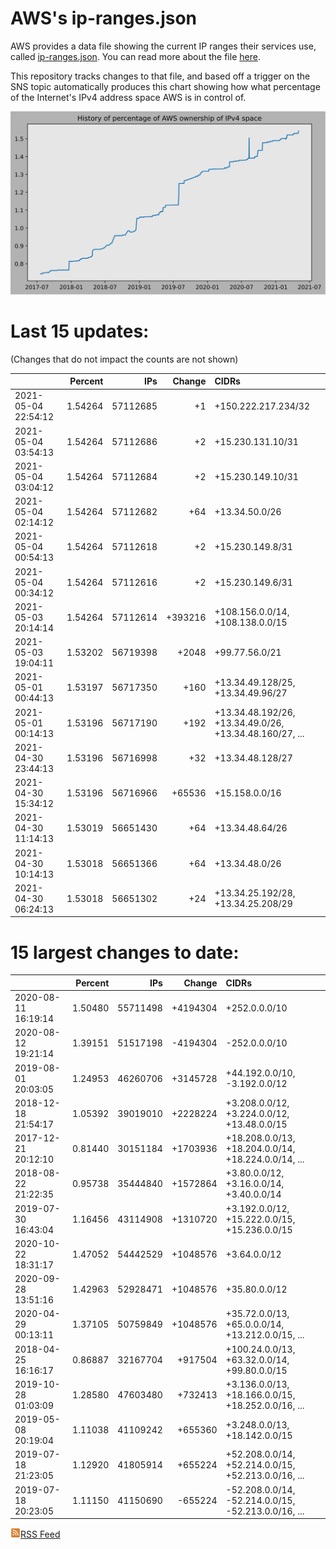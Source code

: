 # AWS's ip-ranges.json

AWS provides a data file showing the current IP ranges their
services use, called [ip-ranges.json](https://ip-ranges.amazonaws.com/ip-ranges.json).  You 
can read more about the file [here](https://docs.aws.amazon.com/general/latest/gr/aws-ip-ranges.html).

This repository tracks changes to that file, and based off a trigger on the SNS topic 
automatically produces this chart showing how what percentage of the Internet's IPv4 
address space AWS is in control of.

![History of AWS](history_count.svg)

# Last 15 updates:

(Changes that do not impact the counts are not shown)

| | Percent | IPs | Change | CIDRs |
| :--- | ---: | ---: | ---: | :--- |
| 2021-05-04 22:54:12 | 1.54264 | 57112685 | +1 | +150.222.217.234/32 |
| 2021-05-04 03:54:13 | 1.54264 | 57112686 | +2 | +15.230.131.10/31 |
| 2021-05-04 03:04:12 | 1.54264 | 57112684 | +2 | +15.230.149.10/31 |
| 2021-05-04 02:14:12 | 1.54264 | 57112682 | +64 | +13.34.50.0/26 |
| 2021-05-04 00:54:13 | 1.54264 | 57112618 | +2 | +15.230.149.8/31 |
| 2021-05-04 00:34:12 | 1.54264 | 57112616 | +2 | +15.230.149.6/31 |
| 2021-05-03 20:14:14 | 1.54264 | 57112614 | +393216 | +108.156.0.0/14, +108.138.0.0/15 |
| 2021-05-03 19:04:11 | 1.53202 | 56719398 | +2048 | +99.77.56.0/21 |
| 2021-05-01 00:44:13 | 1.53197 | 56717350 | +160 | +13.34.49.128/25, +13.34.49.96/27 |
| 2021-05-01 00:14:13 | 1.53196 | 56717190 | +192 | +13.34.48.192/26, +13.34.49.0/26, +13.34.48.160/27, ... |
| 2021-04-30 23:44:13 | 1.53196 | 56716998 | +32 | +13.34.48.128/27 |
| 2021-04-30 15:34:12 | 1.53196 | 56716966 | +65536 | +15.158.0.0/16 |
| 2021-04-30 11:14:13 | 1.53019 | 56651430 | +64 | +13.34.48.64/26 |
| 2021-04-30 10:14:13 | 1.53018 | 56651366 | +64 | +13.34.48.0/26 |
| 2021-04-30 06:24:13 | 1.53018 | 56651302 | +24 | +13.34.25.192/28, +13.34.25.208/29 |


# 15 largest changes to date:

| | Percent | IPs | Change | CIDRs |
| :--- | ---: | ---: | ---: | :--- |
| 2020-08-11 16:19:14 | 1.50480 | 55711498 | +4194304 | +252.0.0.0/10 |
| 2020-08-12 19:21:14 | 1.39151 | 51517198 | -4194304 | -252.0.0.0/10 |
| 2019-08-01 20:03:05 | 1.24953 | 46260706 | +3145728 | +44.192.0.0/10, -3.192.0.0/12 |
| 2018-12-18 21:54:17 | 1.05392 | 39019010 | +2228224 | +3.208.0.0/12, +3.224.0.0/12, +13.48.0.0/15 |
| 2017-12-21 20:12:10 | 0.81440 | 30151184 | +1703936 | +18.208.0.0/13, +18.204.0.0/14, +18.224.0.0/14, ... |
| 2018-08-22 21:22:35 | 0.95738 | 35444840 | +1572864 | +3.80.0.0/12, +3.16.0.0/14, +3.40.0.0/14 |
| 2019-07-30 16:43:04 | 1.16456 | 43114908 | +1310720 | +3.192.0.0/12, +15.222.0.0/15, +15.236.0.0/15 |
| 2020-10-22 18:31:17 | 1.47052 | 54442529 | +1048576 | +3.64.0.0/12 |
| 2020-09-28 13:51:16 | 1.42963 | 52928471 | +1048576 | +35.80.0.0/12 |
| 2020-04-29 00:13:11 | 1.37105 | 50759849 | +1048576 | +35.72.0.0/13, +65.0.0.0/14, +13.212.0.0/15, ... |
| 2018-04-25 16:16:17 | 0.86887 | 32167704 | +917504 | +100.24.0.0/13, +63.32.0.0/14, +99.80.0.0/15 |
| 2019-10-28 01:03:09 | 1.28580 | 47603480 | +732413 | +3.136.0.0/13, +18.166.0.0/15, +18.252.0.0/16, ... |
| 2019-05-08 20:19:04 | 1.11038 | 41109242 | +655360 | +3.248.0.0/13, +18.142.0.0/15 |
| 2019-07-18 21:23:05 | 1.12920 | 41805914 | +655224 | +52.208.0.0/14, +52.214.0.0/15, +52.213.0.0/16, ... |
| 2019-07-18 20:23:05 | 1.11150 | 41150690 | -655224 | -52.208.0.0/14, -52.214.0.0/15, -52.213.0.0/16, ... |


[![RSS Icon](rss-icon.png)RSS Feed](https://raw.githubusercontent.com/seligman/aws-ip-ranges/master/rss.xml)
